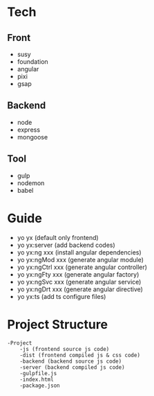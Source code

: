 # Tech

## Front
- susy
- foundation 
- angular
- pixi
- gsap

## Backend
- node
- express
- mongoose

## Tool
- gulp
- nodemon
- babel

# Guide
- yo yx (default only frontend)
- yo yx:server (add backend codes)
- yo yx:ng xxx (install angular dependencies)
- yo yx:ngMod xxx (generate angular module)
- yo yx:ngCtrl xxx (generate angular controller)
- yo yx:ngFty xxx (generate angular factory)
- yo yx:ngSvc xxx (generate angular service)
- yo yx:ngDrt xxx (generate angular directive)
- yo yx:ts (add ts configure files)

# Project Structure

    -Project    
        -js (frontend source js code)
        -dist (frontend compiled js & css code)
        -backend (backend source js code)
        -server (backend compiled js code)
        -gulpfile.js
        -index.html
        -package.json

